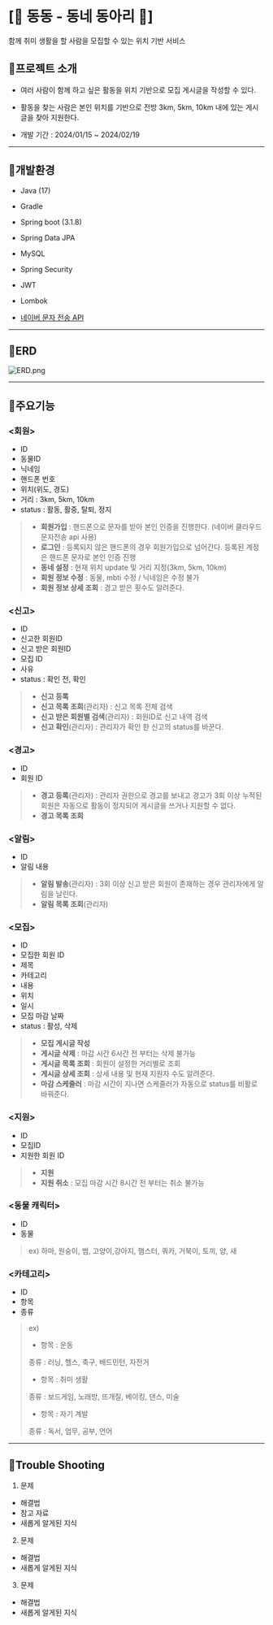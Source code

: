 # [:busts_in_silhouette: 동동 - 동네 동아리 :busts_in_silhouette:]
함께 취미 생활을 할 사람을 모집할 수 있는 위치 기반 서비스



## :mag_right:프로젝트 소개
- 여러 사람이 함께 하고 싶은 활동을 위치 기반으로 모집 게시글을 작성할 수 있다.
- 활동을 찾는 사람은 본인 위치를 기반으로 전방 3km, 5km, 10km 내에 있는 게시글을 찾아 지원한다.


- 개발 기간 : 2024/01/15 ~ 2024/02/19

* * *


## :mag_right:개발환경

* Java (17)
* Gradle
* Spring boot (3.1.8)
* Spring Data JPA
* MySQL
* Spring Security
* JWT
* Lombok


* [네이버 문자 전송 API](https://api.ncloud-docs.com/docs/ai-application-service-sens-smsv2)

* * *

## :mag_right:ERD
![ERD.png](ERD.png)

* * *
## :mag_right:주요기능
### <회원>
- ID
- 동물ID
- 닉네임
- 핸드폰 번호
- 위치(위도, 경도)
- 거리 : 3km, 5km, 10km
- status : 활동, 활중, 탈퇴, 정지

> * **회원가입** : 핸드폰으로 문자를 받아 본인 인증을 진행한다. (네이버 클라우드 문자전송 api 사용)
> * **로그인** : 등록되지 않은 핸드폰의 경우 회원가입으로 넘어간다. 등록된 계정은 핸드폰 문자로 본인 인증 진행
> * **동네 설정** : 현재 위치 update 및 거리 지정(3km, 5km, 10km)
> * **회원 정보 수정** : 동물, mbti 수정 / 닉네임은 수정 불가
> * **회원 정보 상세 조회** : 경고 받은 횟수도 알려준다.

### <신고>
- ID
- 신고한 회원ID
- 신고 받은 회원ID
- 모집 ID
- 사유
- status : 확인 전, 확인

> * **신고 등록**
> * **신고 목록 조회**(관리자) : 신고 목록 전체 검색
> * **신고 받은 회원별 검색**(관리자) : 회원ID로 신고 내역 검색
> * **신고 확인**(관리자) : 관리자가 확인 한 신고의 status를 바꾼다.

### <경고>
- ID
- 회원 ID

> * **경고 등록**(관리자) : 관리자 권한으로 경고를 보내고 경고가 3회 이상 누적된 회원은 자동으로 활동이 정지되어 게시글을 쓰거나 지원할 수 없다.
> * **경고 목록 조회**

### <알림>
- ID
- 알림 내용

> * **알림 발송**(관리자) : 3회 이상 신고 받은 회원이 존재하는 경우 관리자에게 알림을 날린다.
> * **알림 목록 조회**(관리자)

### <모집>
- ID
- 모집한 회원 ID
- 제목
- 카테고리
- 내용
- 위치
- 일시
- 모집 마감 날짜
- status : 활성, 삭제

> * **모집 게시글 작성**
> * **게시글 삭제** : 마감 시간 6시간 전 부터는 삭제 불가능
> * **게시글 목록 조회** : 회원이 설정한 거리별로 조회
> * **게시글 상세 조회** : 상세 내용 및 현재 지원자 수도 알려준다.
> * **마감 스케줄러** : 마감 시간이 지나면 스케줄러가 자동으로 status를 비활로 바꿔준다.

### <지원>
- ID
- 모집ID
- 지원한 회원 ID

> * **지원**
> * **지원 취소** : 모집 마감 시간 8시간 전 부터는 취소 불가능


### <동물 캐릭터>

- ID
- 동물

> ex) 하마, 원숭이, 뱀, 고양이,강아지, 햄스터, 쿼카, 거북이, 토끼, 양, 새

### <카테고리>
- ID
- 항목
- 종류
> ex)
> * 항목 : 운동
> 
>  종류 : 러닝, 헬스, 축구, 배드민턴, 자전거
>
> * 항목 : 취미 생활
>
>  종류 : 보드게임, 노래방, 뜨개질, 베이킹, 댄스, 미술
> * 항목 : 자기 계발
>
>  종류 : 독서, 업무, 공부, 언어

* * *
## :mag_right:Trouble Shooting

1. 문제
- 해결법
- 참고 자료
- 새롭게 알게된 지식
2. 문제
- 해결법
- 새롭게 알게된 지식
3. 문제
- 해결법
- 새롭게 알게된 지식